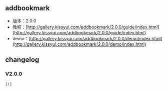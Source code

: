 ## addbookmark

* 版本：2.0.0
* 教程：[http://gallery.kissyui.com/addbookmark/2.0.0/guide/index.html](http://gallery.kissyui.com/addbookmark/2.0.0/guide/index.html)
* demo：[http://gallery.kissyui.com/addbookmark/2.0.0/demo/index.html](http://gallery.kissyui.com/addbookmark/2.0.0/demo/index.html)

## changelog

### V2.0.0

    [!]


